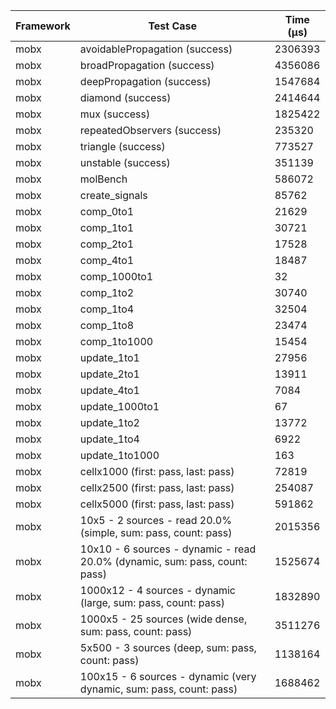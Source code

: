 | Framework | Test Case | Time (μs) |
| --- | --- | --- |
| mobx | avoidablePropagation (success) | 2306393 |
| mobx | broadPropagation (success) | 4356086 |
| mobx | deepPropagation (success) | 1547684 |
| mobx | diamond (success) | 2414644 |
| mobx | mux (success) | 1825422 |
| mobx | repeatedObservers (success) | 235320 |
| mobx | triangle (success) | 773527 |
| mobx | unstable (success) | 351139 |
| mobx | molBench | 586072 |
| mobx | create_signals | 85762 |
| mobx | comp_0to1 | 21629 |
| mobx | comp_1to1 | 30721 |
| mobx | comp_2to1 | 17528 |
| mobx | comp_4to1 | 18487 |
| mobx | comp_1000to1 | 32 |
| mobx | comp_1to2 | 30740 |
| mobx | comp_1to4 | 32504 |
| mobx | comp_1to8 | 23474 |
| mobx | comp_1to1000 | 15454 |
| mobx | update_1to1 | 27956 |
| mobx | update_2to1 | 13911 |
| mobx | update_4to1 | 7084 |
| mobx | update_1000to1 | 67 |
| mobx | update_1to2 | 13772 |
| mobx | update_1to4 | 6922 |
| mobx | update_1to1000 | 163 |
| mobx | cellx1000 (first: pass, last: pass) | 72819 |
| mobx | cellx2500 (first: pass, last: pass) | 254087 |
| mobx | cellx5000 (first: pass, last: pass) | 591862 |
| mobx | 10x5 - 2 sources - read 20.0% (simple, sum: pass, count: pass) | 2015356 |
| mobx | 10x10 - 6 sources - dynamic - read 20.0% (dynamic, sum: pass, count: pass) | 1525674 |
| mobx | 1000x12 - 4 sources - dynamic (large, sum: pass, count: pass) | 1832890 |
| mobx | 1000x5 - 25 sources (wide dense, sum: pass, count: pass) | 3511276 |
| mobx | 5x500 - 3 sources (deep, sum: pass, count: pass) | 1138164 |
| mobx | 100x15 - 6 sources - dynamic (very dynamic, sum: pass, count: pass) | 1688462 |
